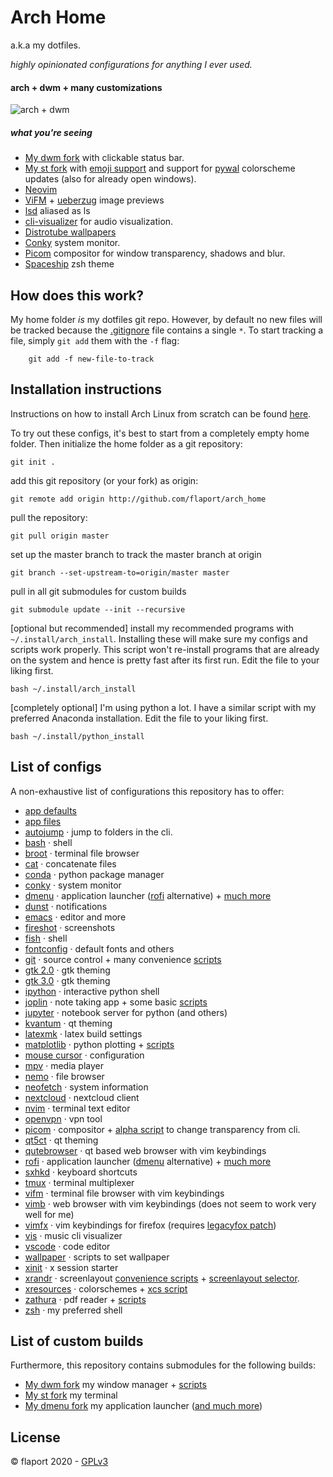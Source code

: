 # Arch Home

a.k.a my dotfiles.

*highly opinionated configurations for anything I ever used.*

#### arch + dwm + many customizations
![arch + dwm](dwm.gif)

##### what you're seeing
* [My dwm fork](https://github.com/flaport/dwm) with clickable status bar.
* [My st fork](https://github.com/flaport/st) with
[emoji support](https://gitlab.freedesktop.org/xorg/lib/libxft/-/merge_requests/1)
and support for [pywal](https://github.com/dylanaraps/pywal)
colorscheme updates (also for already open windows).
* [Neovim](https://github.com/neovim/neovim)
* [ViFM](https://github.com/vifm/vifm) + [ueberzug](https://github.com/seebye/ueberzug) image previews
* [lsd](https://github.com/Peltoche/lsd) aliased as ls
* [cli-visualizer](https://github.com/dpayne/cli-visualizer) for audio visualization.
* [Distrotube wallpapers](https://gitlab.com/dwt1/wallpapers)
* [Conky](https://github.com/brndnmtthws/conky) system monitor.
* [Picom](https://github.com/yshui/picom) compositor for window transparency, shadows and blur.
* [Spaceship](https://github.com/denysdovhan/spaceship-prompt) zsh theme


## How does this work?
My home folder *is* my dotfiles git repo.  However, by default no new
files will be tracked because the [.gitignore](../.gitignore) file
contains a single `*`. To start tracking a file, simply `git add` them
with the `-f` flag:

```
    git add -f new-file-to-track
```

## Installation instructions
Instructions on how to install Arch Linux from scratch can be found
[here](../.install/readme.md).

To try out these configs, it's best to start from a completely empty
home folder. Then initialize the home folder as a git repository:

```
git init .
```

add this git repository (or your fork) as origin:

```
git remote add origin http://github.com/flaport/arch_home
```

pull the repository:

```
git pull origin master
```

set up the master branch to track the master branch at origin

```
git branch --set-upstream-to=origin/master master
```

pull in all git submodules for custom builds

```
git submodule update --init --recursive
```

[optional but recommended] install my recommended programs with
`~/.install/arch_install`. Installing these will make sure my configs
and scripts work properly. This script won't re-install programs that
are already on the system and hence is pretty fast after its first
run. Edit the file to your liking first.

```
bash ~/.install/arch_install
```

[completely optional] I'm using python a lot. I have a similar script
with my preferred Anaconda installation. Edit the file to your liking
first.

```
bash ~/.install/python_install
```



## List of configs

A non-exhaustive list of configurations this repository has to offer:

* [app defaults](../.config/mimeapps.list/)
* [app files](../.local/share/applications/)
* [autojump](../.scripts/autojump/) · jump to folders in the cli.
* [bash](../.bashrc) · shell
* [broot](../.config/broot/) · terminal file browser
* [cat](../.scripts/cat/) · concatenate files
* [conda](../.condarc) · python package manager
* [conky](../.config/conky/) · system monitor
* [dmenu](https://github.com/flaport/dmenu) · application launcher ([rofi](../.config/rofi) alternative) + [much more](../.scripts/dmenu)
* [dunst](../.config/dunst/) · notifications
* [emacs](../.emacs.d/) · editor and more
* [fireshot](../.config/Dharkael/) · screenshots
* [fish](../.config/fish/) · shell
* [fontconfig](../.config/fontconfig) · default fonts and others
* [git](../.gitconfig) · source control + many convenience [scripts](../.scripts/git/)
* [gtk 2.0](../.config/gtk-2.0/) · gtk theming
* [gtk 3.0](../.config/gtk-3.0/) · gtk theming
* [ipython](../.ipython/profile_default/) · interactive python shell
* [joplin](../.config/joplin/) · note taking app + some basic [scripts](../.scripts/joplin/)
* [jupyter](../.jupyter/) · notebook server for python (and others)
* [kvantum](../.config/Kvantum/) · qt theming
* [latexmk](../.latexmkrc) · latex build settings
* [matplotlib](../.config/matplotlib/) · python plotting + [scripts](../.scripts/matplotlib)
* [mouse cursor](../.icons/default/index.theme) · configuration
* [mpv](../.config/mpv/) · media player
* [nemo](../.local/share/nemo/actions/) · file browser
* [neofetch](../.config/neofetch/) · system information
* [nextcloud](../.config/nextcloud/) · nextcloud client
* [nvim](../.config/nvim/) · terminal text editor
* [openvpn](../.config/openvpn/) · vpn tool
* [picom](../.config/picom/) · compositor + [alpha script](../.scripts/x/alpha) to change transparency from cli.
* [qt5ct](../.config/qt5ct/) · qt theming
* [qutebrowser](../.config/qutebrowser/) · qt based web browser with vim keybindings
* [rofi](../.config/rofi/) · application launcher ([dmenu](https://github.com/flaport/dmenu) alternative) + [much more](../.scripts/dmenu)
* [sxhkd](../.config/sxhkd/) · keyboard shortcuts
* [tmux](../.tmux.conf) · terminal multiplexer
* [vifm](../.config/vifm/) · terminal file browser with vim keybindings
* [vimb](../.config/vimb/) · web browser with vim keybindings (does not seem to work very well for me)
* [vimfx](../.config/vimfx/) · vim keybindings for firefox (requires [legacyfox patch](https://github.com/girst/LegacyFox))
* [vis](../.config/vis/) · music cli visualizer
* [vscode](../.config/Code%20-%20OSS/) · code editor
* [wallpaper](../.scripts/wallpaper/) · scripts to set wallpaper
* [xinit](../.xinitrc) · x session starter
* [xrandr](../.scripts/screenlayout/) · screenlayout [convenience scripts](../.scripts/screenlayout/) + [screenlayout selector](../.scripts/dmenu/dmenu_screenlayout).
* [xresources](../.config/Xresources) · colorschemes + [xcs script](../.scripts/x/xcs)
* [zathura](../.config/zathura/) · pdf reader + [scripts](../.scripts/zathura)
* [zsh](../.zshrc) · my preferred shell

## List of custom builds

Furthermore, this repository contains submodules for the following builds:

* [My dwm fork](https://github.com/flaport/dwm) my window manager + [scripts](../.scripts/dwm)
* [My st fork](https://github.com/flaport/st) my terminal
* [My dmenu fork](https://github.com/flaport/dmenu) my application launcher ([and much more](../.scripts/dmenu))


## License
© flaport 2020 - [GPLv3](LICENSE)

